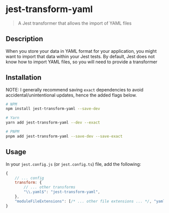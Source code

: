 # jest-transform-yaml

> A Jest transformer that allows the import of YAML files

## Description

When you store your data in YAML format for your application, you
might want to import that data within your Jest tests. By default,
Jest does not know how to import YAML files, so you will need to 
provide a transformer

## Installation

NOTE: I generally recommend saving `exact` dependencies to avoid
accidental/unintentional updates, hence the added flags below.

```bash
# NPM
npm install jest-transform-yaml --save-dev

# Yarn
yarn add jest-transform-yaml --dev --exact

# PNPM
pnpm add jest-transform-yaml --save-dev --save-exact
```

## Usage

In your `jest.config.js` (or `jest.config.ts`) file, add
the following:

```js
{
    // ... config
    transform: {
        // ... other transforms
        "\\.yaml$": "jest-transform-yaml",
    },
    "moduleFileExtensions": [/* ... other file extensions ... */, "yaml"],
}
```
